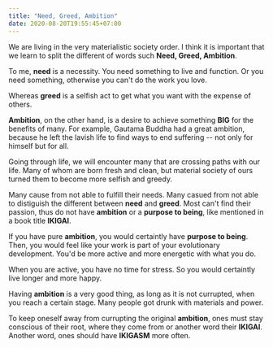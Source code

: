 ```yaml
---
title: "Need, Greed, Ambition"
date: 2020-08-20T19:55:45+07:00
---
```


We are living in the very materialistic society order. I think it is important that we learn to split the different of words such __Need, Greed, Ambition__.

To me, __need__ is a necessity. You need something to live and function. Or you need something, otherwise you can't do the work you love. 

Whereas __greed__ is a selfish act to get what you want with the expense of others.

__Ambition__, on the other hand, is a desire to achieve something __BIG__ for the benefits of many. For example, Gautama Buddha had a great ambition, because he left the lavish life to find ways to end suffering -- not only for himself but for all.

Going through life, we will encounter many that are crossing paths with our life. Many of whom are born fresh and clean, but material society of ours turned them to become more selfish and greedy. 

Many cause from not able to fulfill their needs. Many casued from not able to distiguish the different between __need__ and __greed__. Most can't find their passion, thus do not have __ambition__ or a __purpose to being__, like mentioned in a book title __IKIGAI__. 

If you have pure __ambition__, you would certaintly have __purpose to being__. Then, you would feel like your work is part of your evolutionary development. You'd be more active and more energetic with what you do. 

When you are active, you have no time for stress. So you would certaintly live longer and more happy.

Having __ambition__ is a very good thing, as long as it is not currupted, when you reach a certain stage. Many people got drunk with materials and power.

To keep oneself away from currupting the original __ambition__, ones must stay conscious of their root, where they come from or another word their __IKIGAI__. Another word, ones should have __IKIGASM__ more often. 
